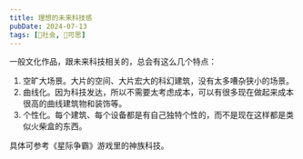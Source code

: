 ```yaml
---
title: 理想的未来科技感
pubDate: 2024-07-13
tags: [👫社会, 🤔可思]
---
```


一般文化作品，跟未来科技相关的，总会有这么几个特点：

1. 空旷大场景。大片的空间、大片宏大的科幻建筑，没有太多嘈杂狭小的场景。
2. 曲线化。因为科技发达，所以不需要太考虑成本，可以有很多现在做起来成本很高的曲线建筑物和装饰等。
3. 个性化。每个建筑、每个设备都是有自己独特个性的，而不是现在这样都是类似火柴盒的东西。

具体可参考《星际争霸》游戏里的神族科技。
